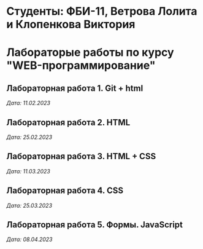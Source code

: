 # Студенты: ФБИ-11, Ветрова Лолита и Клопенкова Виктория

# Лабораторые работы по курсу "WEB-программирование"

## Лабораторная работа 1. Git + html

*Дата: 11.02.2023*

## Лабораторная работа 2. HTML

*Дата: 25.02.2023*

## Лабораторная работа 3. HTML + CSS

*Дата: 11.03.2023*

## Лабораторная работа 4. CSS

*Дата: 25.03.2023*

## Лабораторная работа 5. Формы. JavaScript

*Дата: 08.04.2023*

